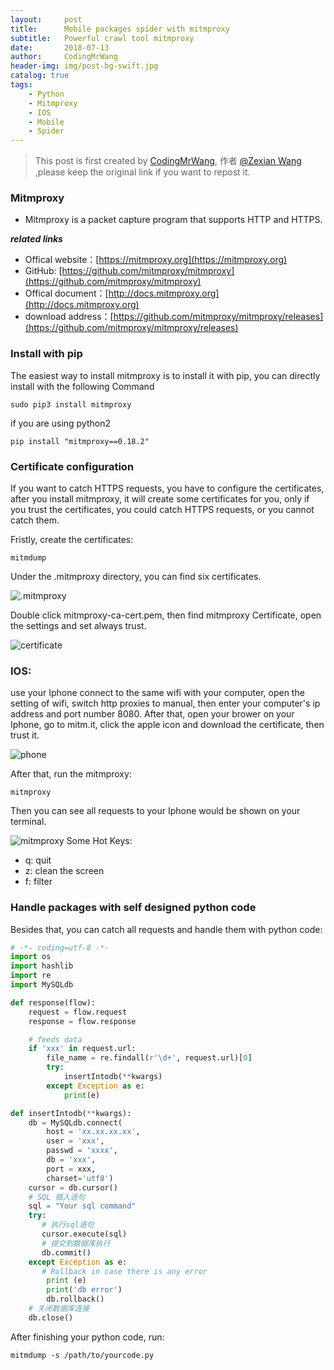 ```yaml
---
layout:     post
title:      Mobile packages spider with mitmproxy
subtitle:   Powerful crawl tool mitmproxy
date:       2018-07-13
author:     CodingMrWang
header-img: img/post-bg-swift.jpg
catalog: true
tags:
    - Python
    - Mitmproxy
    - IOS
    - Mobile
    - Spider
---
```



> This post is first created by [CodingMrWang](http://codingmrwang.github.io), 作者 [@Zexian Wang](http://github.com/codingmrwang) ,please keep the original link if you want to repost it.

### Mitmproxy

- Mitmproxy is a packet capture program that supports HTTP and HTTPS.

***related links***

* Offical website：[https://mitmproxy.org](https://mitmproxy.org)
* GitHub: [https://github.com/mitmproxy/mitmproxy](https://github.com/mitmproxy/mitmproxy)
* Offical document：[http://docs.mitmproxy.org](http://docs.mitmproxy.org)
* download address：[https://github.com/mitmproxy/mitmproxy/releases](https://github.com/mitmproxy/mitmproxy/releases)

### Install with pip

The easiest way to install mitmproxy is to install it with pip, you can directly install with the following Command

```
sudo pip3 install mitmproxy
```
if you are using python2

```
pip install "mitmproxy==0.18.2"
```
### Certificate configuration

If you want to catch HTTPS requests, you have to configure the certificates, after you install mitmproxy, it will create some certificates for you, only if you trust the certificates, you could catch HTTPS requests, or you cannot catch them.

Fristly, create the certificates:
```
mitmdump
```
Under the .mitmproxy directory, you can find six certificates.

![.mitmproxy](https://ws3.sinaimg.cn/large/006tNc79ly1ft8e3sbc5uj30zy0hc76q.jpg)

Double click mitmproxy-ca-cert.pem, then find mitmproxy Certificate, open the settings and set always trust.

![certificate](https://ws3.sinaimg.cn/large/006tNc79ly1ft8e79vezbj31cs0xatj8.jpg)


### IOS:

use your Iphone connect to the same wifi with your computer, open the setting of wifi, switch http proxies to manual, then enter your computer's ip address and port number 8080. After that, open your brower on your Iphone, go to mitm.it, click the apple icon and download the certificate, then trust it.

![phone](https://ws1.sinaimg.cn/large/006tNc79ly1ft8e9zi5m5j30u01hcmz8.jpg)


After that, run the mitmproxy:

```
mitmproxy
```
Then you can see all requests to your Iphone would be shown on your terminal.

![mitmproxy](https://ws4.sinaimg.cn/large/006tNc79ly1ft8ebd63ylj31kw0y11cr.jpg)
Some Hot Keys:

* q: quit
* z: clean the screen
* f: filter

### Handle packages with self designed python code
Besides that, you can catch all requests and handle them with python code:

```python
# -*- coding=utf-8 -*-
import os
import hashlib
import re
import MySQLdb

def response(flow):
    request = flow.request
    response = flow.response

    # feeds data
    if 'xxx' in request.url:
        file_name = re.findall(r'\d+', request.url)[0]
        try:
            insertIntodb(**kwargs)
        except Exception as e:
            print(e)

def insertIntodb(**kwargs):
    db = MySQLdb.connect(
        host = 'xx.xx.xx.xx',
        user = 'xxx',
        passwd = 'xxxx',
        db = 'xxx',
        port = xxx,
        charset='utf8')
    cursor = db.cursor()
    # SQL 插入语句
    sql = "Your sql command"
    try:
       # 执行sql语句
       cursor.execute(sql)
       # 提交到数据库执行
       db.commit()
    except Exception as e:
       # Rollback in case there is any error
        print (e)
        print('db error')
        db.rollback()
    # 关闭数据库连接
    db.close()
```
After finishing your python code, run:

```
mitmdump -s /path/to/yourcode.py
```
